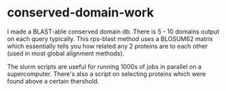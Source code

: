 # conserved-domain-work
I made a BLAST-able conserved domain db. There is 5 - 10 domains output on each query typically. This rps-blast method uses a BLOSUM62 matrix which essentially tells you how related any 2 proteins are to each other (used in most global alignment methods).

The slurm scripts are useful for running 1000s of jobs in parallel on a supercomputer. There's also a script on selecting proteins which were found above a certain thershold.
